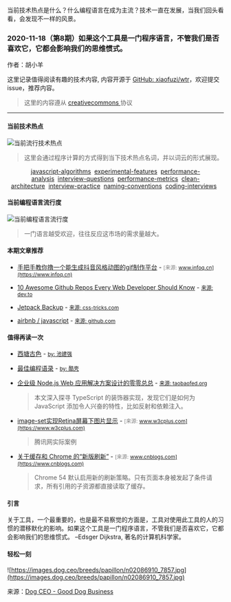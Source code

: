 当前技术热点是什么？什么编程语言在成为主流？技术一直在发展，当我们回头看看，会发现不一样的风景。

  ### 2020-11-18（第8期）如果这个工具是一门程序语言，不管我们是否喜欢它，它都会影响我们的思维惯式。
  
  作者：胡小羊
  
  这里记录值得阅读有趣的技术内容, 内容开源于 [GitHub: xiaofuzi/wtr](https://github.com/xiaofuzi/wtr)，欢迎提交 issue，推荐内容。
  
  > 这里的内容遵从 [creativecommons ](https://creativecommons.org/licenses/by/2.0/legalcode) 协议
  
  <hr>

  
  #### 当前技术热点
![当前流行技术热点](http://hexo-blog.yangxiaofu.com/wtr/assets/hotWords/2020-11-18.png)
> 这里会通过程序计算的方式得到当下技术热点名词，并以词云的形式展现。
<div style='text-align: center'><a _blank='target' href='https://github.com/topics/javascript-algorithms'>javascript-algorithms</a>&nbsp;&nbsp;<a _blank='target' href='https://github.com/topics/experimental-features'>experimental-features</a>&nbsp;&nbsp;<a _blank='target' href='https://github.com/topics/performance-analysis'>performance-analysis</a>&nbsp;&nbsp;<a _blank='target' href='https://github.com/topics/interview-questions'>interview-questions</a>&nbsp;&nbsp;<a _blank='target' href='https://github.com/topics/performance-metrics'>performance-metrics</a>&nbsp;&nbsp;<a _blank='target' href='https://github.com/topics/clean-architecture'>clean-architecture</a>&nbsp;&nbsp;<a _blank='target' href='https://github.com/topics/interview-practice'>interview-practice</a>&nbsp;&nbsp;<a _blank='target' href='https://github.com/topics/naming-conventions'>naming-conventions</a>&nbsp;&nbsp;<a _blank='target' href='https://github.com/topics/coding-interviews'>coding-interviews</a>&nbsp;&nbsp;</div>

#### 当前编程语言流行度
![当前编程语言流行度](http://hexo-blog.yangxiaofu.com/wtr/assets/program_lang/2020-11-18.png)
> 一门语言越受欢迎，往往反应这市场的需求量越大。
#### 本期文章推荐
* [手把手教你撸一个能生成抖音风格动图的gif制作平台](https://www.infoq.cn/article/ddf7c6513b9be4284a03fdeae) - <span style="font-size: 12px;color: gray;">[来源: www.infoq.cn](https://www.infoq.cn)</span>

* [10 Awesome Github Repos Every Web Developer Should Know](https://dev.to/simonholdorf/10-awesome-github-repos-every-web-developer-should-know-27oa) - <span style="font-size: 12px;color: gray;">[来源: dev.to](https://dev.to)</span>

* [Jetpack Backup](https://css-tricks.com/jetpack-backup/) - <span style="font-size: 12px;color: gray;">[来源: css-tricks.com](https://css-tricks.com)</span>

* [ airbnb / javascript](https://github.com/airbnb/javascript) - <span style="font-size: 12px;color: gray;">[来源: github.com](https://github.com)</span>



#### 值得再读一次
* [西塘古色](http://macshuo.com/?p=346) - <span style="font-size: 12px;color: gray;">[by: 池建强](https://macshuo.com)</span>
    
* [最佳编程语录](https://coolshell.cn/articles/2753.html) - <span style="font-size: 12px;color: gray;">[by: 酷壳](https://coolshell.cn)</span>
    
* [企业级 Node.js Web 应用解决方案设计的零零总总](http://taobaofed.org/blog/2016/04/08/node-web-framework-design/) - <span style="font-size: 12px;color: gray;">[来源: taobaofed.org](https://taobaofed.org)</span>
    > 本文深入探寻 TypeScript 的装饰器实现，发现它们是如何为 JavaScript 添加令人兴奋的特性，比如反射和依赖注入。
* [image-set实现Retina屏幕下图片显示](http://www.w3cplus.com/css/safari-6-and-chrome-21-add-image-set-to-support-retina-images.html) - <span style="font-size: 12px;color: gray;">[来源: www.w3cplus.com](https://www.w3cplus.com)</span>
    > 腾讯网实际案例
* [关于缓存和 Chrome 的“新版刷新”](http://www.cnblogs.com/ziyunfei/p/6308652.html) - <span style="font-size: 12px;color: gray;">[来源: www.cnblogs.com](https://www.cnblogs.com)</span>
    > Chrome 54 默认启用新的刷新策略。只有页面本身被发起了条件请求，所有引用的子资源都直接读取了缓存。

#### 引言

关于工具，一个最重要的，也是最不易察觉的方面是，工具对使用此工具的人的习惯的潜移默化的影响。如果这个工具是一门程序语言，不管我们是否喜欢它，它都会影响我们的思维惯式。 –Edsger Dijkstra, 著名的计算机科学家。

#### 轻松一刻

![https://images.dog.ceo/breeds/papillon/n02086910_7857.jpg](https://images.dog.ceo/breeds/papillon/n02086910_7857.jpg)

来源：[Dog CEO - Good Dog Business](https://dog.ceo/)
    
